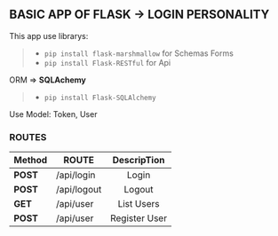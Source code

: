 ## BASIC APP OF FLASK -> LOGIN PERSONALITY

This app use librarys:
> - `pip install flask-marshmallow` for Schemas Forms
> - `pip install Flask-RESTful` for Api

ORM => **SQLAchemy**
> - `pip install Flask-SQLAlchemy ` 

Use Model: Token, User

### **ROUTES**
| Method | ROUTE |  DescripTion  |
|--------|------|:-------------:|
|**POST**| /api/login | Login |
|**POST**| /api/logout | Logout  |
|**GET**| /api/user | List Users |
|**POST**| /api/user | Register User|





